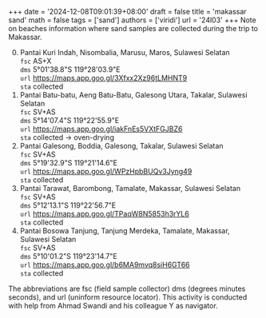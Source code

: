 +++
date = '2024-12-08T09:01:39+08:00'
draft = false
title = 'makassar sand'
math = false
tags = ['sand']
authors = ['viridi']
url = '24l03'
+++
Note on beaches information where sand samples are collected during the trip to Makassar.

<!--more-->

0. Pantai Kuri Indah, Nisombalia, Marusu, Maros, Sulawesi Selatan \
`fsc` AS+X \
`dms` 5°01'38.8"S 119°28'03.9"E \
`url` https://maps.app.goo.gl/3Xfxx2Xz96tLMHNT9 \
`sta` collected
1. Pantai Batu-batu, Aeng Batu-Batu, Galesong Utara, Takalar, Sulawesi Selatan \
`fsc` SV+AS \
`dms` 5°14'07.4"S 119°22'55.9"E \
`url` https://maps.app.goo.gl/iakFnEs5VXtFGJBZ6 \
`sta` collected &rightarrow; oven-drying
2. Pantai Galesong, Boddia, Galesong, Takalar, Sulawesi Selatan \
`fsc` SV+AS \
`dms` 5°19'32.9"S 119°21'14.6"E \
`url` https://maps.app.goo.gl/WPzHpbBUQv3Jyng49 \
`sta` collected
3. Pantai Tarawat, Barombong, Tamalate, Makassar, Sulawesi Selatan \
`fsc` SV+AS \
`dms` 5°12'13.1"S 119°22'56.7"E \
`url` https://maps.app.goo.gl/TPaqW8N5853h3rYL6 \
`sta` collected
4. Pantai Bosowa Tanjung, Tanjung Merdeka, Tamalate, Makassar, Sulawesi Selatan \
`fsc` SV+AS \
`dms` 5°10'01.2"S 119°23'14.7"E \
`url` https://maps.app.goo.gl/b6MA9mvq8siH6GT66 \
`sta` collected

The abbreviations are fsc (field sample collector) dms (degrees minutes seconds), and url (uninform resource locator). This activity is conducted with help from Ahmad Swandi and his colleague Y as navigator.
